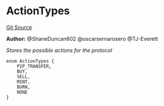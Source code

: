 # ActionTypes
[Git Source](https://github.com/thrackle-io/tron/blob/764000f27aa19925e60dae8d757a097eec620706/src/common/ActionEnum.sol)

**Author:**
@ShaneDuncan602 @oscarsernarosero @TJ-Everett

*Stores the possible actions for the protocol*


```solidity
enum ActionTypes {
    P2P_TRANSFER,
    BUY,
    SELL,
    MINT,
    BURN,
    NONE
}
```

